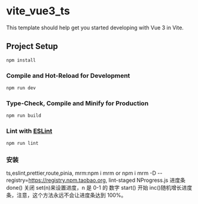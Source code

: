 # vite_vue3_ts

This template should help get you started developing with Vue 3 in Vite.

## Project Setup

```sh
npm install
```

### Compile and Hot-Reload for Development

```sh
npm run dev
```

### Type-Check, Compile and Minify for Production

```sh
npm run build
```

### Lint with [ESLint](https://eslint.org/)

```sh
npm run lint
```

### 安装

ts,eslint,prettier,route,pinia, mrm:npm i mrm or npm i mrm -D --registry=https://registry.npm.taobao.org, lint-staged NProgress.js 进度条 done() 关闭 set(n)来设置进度，n 是 0-1 的
数字 start() 开始 inc()随机增长进度条，注意，这个方法永远不会让进度条达到 100%。
